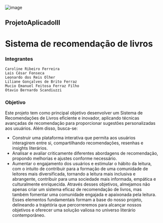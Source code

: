 ![image](https://github.com/OtavioBer/ProjetoAplicadoII/assets/127904923/36cfabec-6a64-456c-9fb8-31fd9e58a7ed)


## ProjetoAplicadoIII
# Sistema de recomendação de livros

### Integrantes
	Caroline Ribeiro Ferreira 
	Lais César Fonseca
	Leonardo dos Reis Olher
	Liliane Gonçalves de Brito Ferraz 
	Mucio Emanuel Feitosa Ferraz Filho
	Otavio Bernardo Scandiuzzi

  ### Objetivo

  Este projeto tem como principal objetivo desenvolver um Sistema de Recomendações de Livros eficiente e inovador, aplicando técnicas avançadas de recomendação para proporcionar sugestões personalizadas aos usuários. Além disso, busca-se:
- Construir uma plataforma interativa que permita aos usuários interagirem entre si, compartilhando recomendações, resenhas e insights literários.
- Analisar e avaliar criticamente diferentes abordagens de recomendação, propondo melhorias e ajustes conforme necessário.
- Aumentar o engajamento dos usuários e estimular o hábito da leitura, com o intuito de contribuir para a formação de uma comunidade de leitores mais diversificada, tornando a leitura mais inclusiva e abrangente, contribuir para uma sociedade mais informada, empática e culturalmente enriquecida.
Através desses objetivos, almejamos não apenas criar um sistema eficaz de recomendação de livros, mas também fomentar uma comunidade engajada e apaixonada pela leitura. Esses elementos fundamentais formam a base do nosso projeto, delineando a trajetória que percorreremos para alcançar nossos objetivos e oferecer uma solução valiosa no universo literário contemporâneo.
